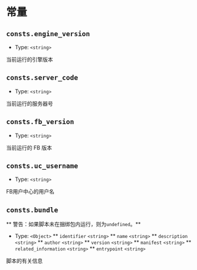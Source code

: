 # 常量

## `consts.engine_version`
* Type: `<string>`

当前运行的引擎版本

## `consts.server_code`
* Type: `<string>`

当前运行的服务器号

## `consts.fb_version`
* Type: `<string>`

当前运行的 FB 版本

## `consts.uc_username`
* Type: `<string>`

FB用户中心的用户名

## `consts.bundle`
** 警告：如果脚本未在捆绑包内运行，则为`undefined`。**

* Type: `<Object>`
** `identifier` `<string>`
** `name` `<string>`
** `description` `<string>`
** `author` `<string>`
** `version` `<string>`
** `manifest` `<string>`
** `related_information` `<string>`
** `entrypoint` `<string>`

脚本的有关信息
